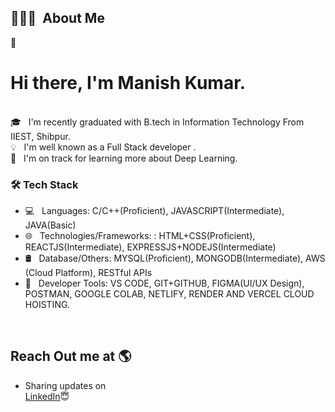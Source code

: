 


## 👨🏻‍💻 &nbsp;About Me


👨 &nbsp; <h1> Hi there, I'm Manish Kumar.</h1>  
🎓 &nbsp; I'm recently graduated with B.tech in Information Technology From IIEST, Shibpur.\
💡 &nbsp; I'm well known as a Full Stack developer .<br>
🌱 &nbsp; I'm on track for learning more about Deep Learning.

<h3>🛠 Tech Stack</h3>

- 💻 &nbsp; Languages: C/C++(Proficient), JAVASCRIPT(Intermediate), JAVA(Basic)
- 🌐 &nbsp; Technologies/Frameworks: : HTML+CSS(Proficient), REACTJS(Intermediate), EXPRESSJS+NODEJS(Intermediate)
- 🛢 &nbsp; Database/Others: MYSQL(Proficient), MONGODB(Intermediate), AWS (Cloud Platform), RESTful APIs
- 🔧 &nbsp; Developer Tools: VS CODE, GIT+GITHUB, FIGMA(UI/UX Design), POSTMAN, GOOGLE COLAB, NETLIFY, RENDER AND VERCEL CLOUD HOISTING.

<br>

## Reach Out me at 🌎 <a href="https://www.linkedin.com/in/manish-kr-mandal/"></a>
- Sharing updates on <br><a href="https://www.linkedin.com/in/manish-kr-mandal/">LinkedIn</a>😇
</br>
</br>

<br>
